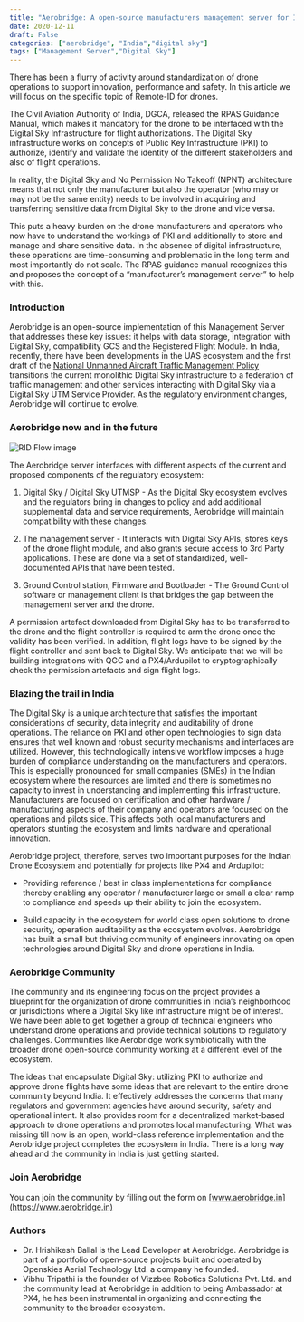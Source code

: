 ```yaml
---
title: "Aerobridge: A open-source manufacturers management server for India"
date: 2020-12-11
draft: False
categories: ["aerobridge", "India","digital sky"]
tags: ["Management Server","Digital Sky"]
---
```


There has been a flurry of activity around standardization of drone operations to support innovation, performance and safety. In this article we will focus on the specific topic of Remote-ID for drones.

The Civil Aviation Authority of India, DGCA, released the RPAS Guidance Manual, which makes it mandatory for the drone to be interfaced with the Digital Sky Infrastructure for flight authorizations. The Digital Sky infrastructure works on concepts of Public Key Infrastructure (PKI) to authorize, identify and validate the identity of the different stakeholders and also of flight operations.
<!--more-->


In reality, the Digital Sky and No Permission No Takeoff (NPNT) architecture means that not only the manufacturer but also the operator (who may or may not be the same entity) needs to be involved in acquiring and transferring sensitive data from Digital Sky to the drone and vice versa.

This puts a heavy burden on the drone manufacturers and operators who now have to understand the workings of PKI and additionally to store and manage and share sensitive data. In the absence of digital infrastructure, these operations are time-consuming and problematic in the long term and most importantly do not scale. The RPAS guidance manual recognizes this and proposes the concept of a “manufacturer’s management server” to help with this.

### Introduction

Aerobridge is an open-source implementation of this Management Server that addresses these key issues: it helps with data storage, integration with Digital Sky, compatibility GCS and the Registered Flight Module. In India, recently, there have been developments in the UAS ecosystem and the first draft of the [National Unmanned Aircraft Traffic Management Policy](https://www.civilaviation.gov.in/sites/default/files/National-UTM-Policy-Discussion-Draft-30-Nov-2020-updated.pdf) transitions the current monolithic Digital Sky infrastructure to a federation of traffic management and other services interacting with Digital Sky via a Digital Sky UTM Service Provider. As the regulatory environment changes, Aerobridge will continue to evolve.

### Aerobridge now and in the future

![RID Flow image](/images/aerobridge-diagram-full.png)

The Aerobridge server interfaces with different aspects of the current and proposed components of the regulatory ecosystem:

1. Digital Sky / Digital Sky UTMSP - As the Digital Sky ecosystem evolves and the regulators bring in changes to policy and add additional supplemental data and service requirements, Aerobridge will maintain compatibility with these changes.

2. The management server - It interacts with Digital Sky APIs, stores keys of the drone flight module, and also grants secure access to 3rd Party applications. These are done via a set of standardized, well-documented APIs that have been tested.

3. Ground Control station, Firmware and Bootloader -  The Ground Control software or management client is that bridges the gap between the management server and the drone.

A permission artefact downloaded from Digital Sky has to be transferred to the drone and the flight controller is required to arm the drone once the validity has been verified. In addition, flight logs have to be signed by the flight controller and sent back to Digital Sky. We anticipate that we will be building integrations with QGC and a PX4/Ardupilot to cryptographically check the permission artefacts and sign flight logs.  

### Blazing the trail in India

The Digital Sky is a unique architecture that satisfies the important considerations of security, data integrity and auditability of drone operations. The reliance on PKI and other open technologies to sign data ensures that well known and robust security mechanisms and interfaces are utilized. However, this technologically intensive workflow imposes a huge burden of compliance understanding on the manufacturers and operators. 
This is especially pronounced for small companies (SMEs) in the Indian ecosystem where the resources are limited and there is sometimes no capacity to invest in understanding and implementing this infrastructure. Manufacturers are focused on certification and other hardware / manufacturing aspects of their company and operators are focused on the operations and pilots side. This affects both local manufacturers and operators stunting the ecosystem and limits hardware and operational innovation.

Aerobridge project, therefore, serves two important purposes for the Indian Drone Ecosystem and potentially for projects like PX4 and Ardupilot:

- Providing reference / best in class implementations for compliance thereby enabling any operator / manufacturer large or small a clear ramp to compliance and speeds up their ability to join the ecosystem.
 
- Build capacity in the ecosystem for world class open solutions to drone security, operation auditability as the ecosystem evolves. Aerobridge has built a small but thriving community of engineers innovating on open technologies around Digital Sky and drone operations in India.
  
### Aerobridge Community 

The community and its engineering focus on the project provides a blueprint for the organization of drone communities in India’s neighborhood or jurisdictions where a Digital Sky like infrastructure might be of interest. We have been able to get together a group of technical engineers who understand drone operations and provide technical solutions to regulatory challenges. Communities like Aerobridge work symbiotically with the broader drone open-source community working at a different level of the ecosystem.

The ideas that encapsulate Digital Sky: utilizing PKI to authorize and approve drone flights have some ideas that are relevant to the entire drone community beyond India. It effectively addresses the concerns that many regulators and government agencies have around security, safety and operational intent. It also provides room for a decentralized market-based approach to drone operations and promotes local manufacturing. What was missing till now is an open, world-class reference implementation and the Aerobridge project completes the ecosystem in India. There is a long way ahead and the community in India is just getting started.

### Join Aerobridge

You can join the community by filling out the form on [www.aerobridge.in](https://www.aerobridge.in)

### Authors

- Dr. Hrishikesh Ballal is the Lead Developer at Aerobridge. Aerobridge is part of a portfolio of open-source projects built and operated by Openskies Aerial Technology Ltd. a company he founded.
- Vibhu Tripathi is the founder of Vizzbee Robotics Solutions Pvt. Ltd. and the community lead at Aerobridge in addition to being Ambassador at PX4, he has been instrumental in organizing and connecting the community to the broader ecosystem.